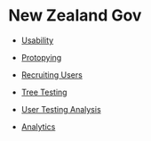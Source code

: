 # New Zealand Gov

* [Usability](https://webtoolkit.govt.nz/guidance/service-design/tools/usability)

* [Protopying](https://webtoolkit.govt.nz/guidance/service-design/tools/prototyping)
* [Recruiting Users](https://webtoolkit.govt.nz/guidance/service-design/tools/recruiting-users)
* [Tree Testing](https://webtoolkit.govt.nz/guidance/service-design/tools/tree-testing)
* [User Testing Analysis](https://webtoolkit.govt.nz/guidance/service-design/tools/user-testing-analysis)

* [Analytics](https://webtoolkit.govt.nz/guidance/service-design/tools/analytics)

<!--
https://webtoolkit.govt.nz/guidance/service-design
https://webtoolkit.govt.nz/guidance
https://webtoolkit.govt.nz/guidance/testing-and-assessment
https://webtoolkit.govt.nz/guidance/testing-and-assessment/web-standards-risk-assessment
https://webtoolkit.govt.nz/guidance/testing-and-assessment/browser-and-device-testing
https://webtoolkit.govt.nz/guidance/service-design/approach
https://webtoolkit.govt.nz/guidance/service-design/approach/1-prepare-phase
https://webtoolkit.govt.nz/guidance/service-design/approach/2-understand-phase
https://webtoolkit.govt.nz/guidance/service-design/approach/3-create-phase
https://webtoolkit.govt.nz/guidance/service-design/approach/4-develop-phase
https://webtoolkit.govt.nz/files/Service-design-Approach.jpg
https://webtoolkit.govt.nz/guidance/service-design
https://webtoolkit.govt.nz/guidance/service-design/tools
-->

<!--	
https://webtoolkit.govt.nz/">Home
https://webtoolkit.govt.nz/standards/">Standards
https://webtoolkit.govt.nz/standards/web-accessibility-standard-1-0/">Web Accessibility Standard 1.0
https://webtoolkit.govt.nz/standards/web-usability-standard-1-2/">Web Usability Standard 1.2
https://webtoolkit.govt.nz/guidance/">Guidance
https://webtoolkit.govt.nz/guidance/online-management-good-practice/">Online management good practice
https://webtoolkit.govt.nz/guidance/about-the-standards/">About the Standards
https://webtoolkit.govt.nz/guidance/domain-names/">Domain names
https://webtoolkit.govt.nz/guidance/legal-and-policy/">Legal and policy
https://webtoolkit.govt.nz/guidance/design-and-development/">Design and development
https://webtoolkit.govt.nz/guidance/service-design/">Service design
https://webtoolkit.govt.nz/guidance/information-and-data-management/">Information and data management
https://webtoolkit.govt.nz/guidance/security-and-privacy-management/">Security and privacy management
https://webtoolkit.govt.nz/guidance/online-engagement/">Online engagement
https://webtoolkit.govt.nz/guidance/social-media/">Social media
https://webtoolkit.govt.nz/guidance/testing-and-assessment/">Testing and assessment
	
https://webtoolkit.govt.nz/about-this-site/">About this site
https://webtoolkit.govt.nz/blog/">Blog
https://webtoolkit.govt.nz/blog/digital-engagement-team/">Digital Engagement team
https://webtoolkit.govt.nz/blog/digital-transformation-team/">Digital Transformation team
https://webtoolkit.govt.nz/blog/govt-nz-team/">Govt.nz team
https://webtoolkit.govt.nz/blog/guest-authors/">Guest authors

https://webtoolkit.govt.nz/guidance/">Guidance
https://webtoolkit.govt.nz/guidance/online-management-good-practice/">Online management good practice
https://webtoolkit.govt.nz/guidance/online-management-good-practice/investment/">Investment
https://webtoolkit.govt.nz/guidance/online-management-good-practice/outcomes/">Outcomes
https://webtoolkit.govt.nz/guidance/online-management-good-practice/accountability/">Accountability
https://webtoolkit.govt.nz/guidance/about-the-standards/">About the Standards
https://webtoolkit.govt.nz/guidance/about-the-standards/about-the-web-accessibility-standard/">About the Web Accessibility Standard
https://webtoolkit.govt.nz/guidance/about-the-standards/about-the-web-usability-standard/">About the Web Usability Standard
https://webtoolkit.govt.nz/guidance/domain-names/">Domain names
https://webtoolkit.govt.nz/guidance/domain-names/applying-for-a-new-govt-nz-domain/">Applying for a new .govt.nz domain
https://webtoolkit.govt.nz/guidance/domain-names/selecting-a-good-domain-name/">Selecting a good domain name
https://webtoolkit.govt.nz/guidance/domain-names/creating-a-domain-name-policy/">Creating a domain name policy
https://webtoolkit.govt.nz/guidance/domain-names/resolving-issues-with-non-govt-nz-domains/">Resolving issues with non-.govt.nz domains
https://webtoolkit.govt.nz/guidance/domain-names/new-zealand-public-sector-websites/">New Zealand public sector websites
https://webtoolkit.govt.nz/guidance/design-and-development/">Design and development
https://webtoolkit.govt.nz/guidance/design-and-development/what-is-usability/">What is usability?
https://webtoolkit.govt.nz/guidance/design-and-development/content-publishers-and-web-accessibility/">Content publishers and web accessibility
https://webtoolkit.govt.nz/guidance/design-and-development/accessible-language/">Accessible language
https://webtoolkit.govt.nz/guidance/design-and-development/contrast-and-the-use-of-colour/">Contrast and the use of colour
https://webtoolkit.govt.nz/guidance/design-and-development/accessibility-supported-technologies/">Accessibility supported technologies
https://webtoolkit.govt.nz/guidance/design-and-development/linking-to-non-html-files/">Linking to non-HTML files
https://webtoolkit.govt.nz/guidance/design-and-development/captcha-and-accessibility/">CAPTCHA and accessibility
https://webtoolkit.govt.nz/guidance/design-and-development/document-accessibility-guide-microsoft-word/">Document accessibility guide — Microsoft Word
https://webtoolkit.govt.nz/guidance/design-and-development/case-studies-and-reports/">Case studies and reports
https://webtoolkit.govt.nz/guidance/design-and-development/case-studies-and-reports/beta-govt-nz-user-research-round-3/">beta.govt.nz — User research (Round 3)
https://webtoolkit.govt.nz/guidance/design-and-development/case-studies-and-reports/beta-govt-nz-user-research-round-3/beta-govt-nz-user-research-data-sets/">beta.govt.nz — User research data sets
https://webtoolkit.govt.nz/guidance/design-and-development/case-studies-and-reports/beta-govt-nz-user-research-rounds-1-and-2/">beta.govt.nz — User research (Rounds 1 and 2)
https://webtoolkit.govt.nz/guidance/service-design/">Service design
https://webtoolkit.govt.nz/guidance/service-design/approach/">Service design approach
https://webtoolkit.govt.nz/guidance/service-design/approach/1-prepare-phase/">1. Prepare phase
https://webtoolkit.govt.nz/guidance/service-design/approach/2-understand-phase/">2. Understand phase
https://webtoolkit.govt.nz/guidance/service-design/approach/3-create-phase/">3. Create phase
https://webtoolkit.govt.nz/guidance/service-design/approach/4-develop-phase/">4. Develop phase
https://webtoolkit.govt.nz/guidance/service-design/examples/">Service design examples
https://webtoolkit.govt.nz/guidance/service-design/tools/">Service design tools
https://webtoolkit.govt.nz/guidance/service-design/tools/analytics/">Analytics
https://webtoolkit.govt.nz/guidance/service-design/tools/brainstorming/">Brainstormin
https://webtoolkit.govt.nz/guidance/service-design/tools/card-sorting/">Card sorting
https://webtoolkit.govt.nz/guidance/service-design/tools/ethnography/">Ethnography
https://webtoolkit.govt.nz/guidance/service-design/tools/focus-groups/">Focus groups
https://webtoolkit.govt.nz/guidance/service-design/tools/in-depth-interviews/">In-depth interviews
https://webtoolkit.govt.nz/guidance/service-design/tools/intercept-interviews/">Intercept interview
https://webtoolkit.govt.nz/guidance/service-design/tools/personas/">Personas
https://webtoolkit.govt.nz/guidance/service-design/tools/prototyping/">Prototyping
https://webtoolkit.govt.nz/guidance/service-design/tools/recruiting-users/">Recruiting users
https://webtoolkit.govt.nz/guidance/service-design/tools/scenarios/">Scenarios
https://webtoolkit.govt.nz/guidance/service-design/tools/storytelling/">Storytelling
https://webtoolkit.govt.nz/guidance/service-design/tools/tree-testing/">Tree testing
https://webtoolkit.govt.nz/guidance/service-design/tools/typologies/">Typologies
https://webtoolkit.govt.nz/guidance/service-design/tools/usability/">Usability
https://webtoolkit.govt.nz/guidance/service-design/tools/user-testing-analysis/">User testing analysis
https://webtoolkit.govt.nz/guidance/service-design/tools/5-whys/">‘5 Whys’
https://webtoolkit.govt.nz/guidance/legal-and-policy/">Legal and policy
https://webtoolkit.govt.nz/guidance/legal-and-policy/accessibility-and-the-nz-legal-environment/">Accessibility and the New Zealand legal environment
https://webtoolkit.govt.nz/guidance/legal-and-policy/copyright-statements/">Copyright statements
https://webtoolkit.govt.nz/guidance/legal-and-policy/nzgoal-guidance-note-1-website-copyright-statements/">NZGOAL Guidance Note 1: Website copyright statements
https://webtoolkit.govt.nz/guidance/legal-and-policy/privacy-statements/">Privacy statements
https://webtoolkit.govt.nz/guidance/legal-and-policy/terms-of-use/">Terms of use
https://webtoolkit.govt.nz/guidance/legal-and-policy/disclaimers/">Disclaimers
https://webtoolkit.govt.nz/guidance/information-and-data-management/">Information and data management
https://webtoolkit.govt.nz/guidance/information-and-data-management/creating-information-and-data/">Creating information and data
https://webtoolkit.govt.nz/guidance/information-and-data-management/content-maintenance/">Content maintenance
https://webtoolkit.govt.nz/guidance/information-and-data-management/content-re-use/">Content re-use
https://webtoolkit.govt.nz/guidance/information-and-data-management/removing-or-archiving-content/">Removing or archiving content
https://webtoolkit.govt.nz/guidance/security-and-privacy-management/">Security and privacy management
https://webtoolkit.govt.nz/guidance/security-and-privacy-management/foundations/">Foundations
https://webtoolkit.govt.nz/guidance/security-and-privacy-management/foundations/security-and-privacy-governance/">Security and privacy governance
https://webtoolkit.govt.nz/guidance/security-and-privacy-management/foundations/privacy-and-personal-information/">Privacy and personal information
https://webtoolkit.govt.nz/guidance/security-and-privacy-management/foundations/information-classification/">Information classification
https://webtoolkit.govt.nz/guidance/security-and-privacy-management/foundations/information-classification/information-classification-quick-reference/">Information classification quick reference
https://webtoolkit.govt.nz/guidance/security-and-privacy-management/establishing-a-risk-profile/">Establishing a risk profile
https://webtoolkit.govt.nz/guidance/security-and-privacy-management/designing-for-security-and-privacy/">Designing for security and privacy
https://webtoolkit.govt.nz/guidance/security-and-privacy-management/designing-for-security-and-privacy/security-and-privacy-assurance/">Security and privacy assurance
https://webtoolkit.govt.nz/guidance/security-and-privacy-management/designing-for-security-and-privacy/implementing-the-privacy-principles/">Implementing the Privacy Principles
https://webtoolkit.govt.nz/guidance/security-and-privacy-management/designing-for-security-and-privacy/assurance-for-low-risk-sites/">Assurance for low-risk sites
https://webtoolkit.govt.nz/guidance/security-and-privacy-management/related-resources/">Related resources
https://webtoolkit.govt.nz/guidance/online-engagement/">Online engagement
https://webtoolkit.govt.nz/guidance/online-engagement/the-case-for-online-engagement-in-new-zealand/">The case for online engagement in New Zealand
https://webtoolkit.govt.nz/guidance/online-engagement/principles-engagement/">Principles of engagement
https://webtoolkit.govt.nz/guidance/online-engagement/online-engagement-checklist/">Online engagement checklist
https://webtoolkit.govt.nz/guidance/online-engagement/engagement-strategy-template/">Engagement strategy template
https://webtoolkit.govt.nz/guidance/online-engagement/case-study-wellington-city-council-draft-long-term-plan/">Case study: Wellington City Council draft long term plan
https://webtoolkit.govt.nz/guidance/online-engagement/key-terms/">Definitions of key engagement terms
https://webtoolkit.govt.nz/guidance/online-engagement/planning-your-online-engagement/">1. Planning your online engagement
https://webtoolkit.govt.nz/guidance/online-engagement/planning-your-online-engagement/develop-your-engagement-strategy/">Developing your engagement strategy
https://webtoolkit.govt.nz/guidance/online-engagement/planning-your-online-engagement/identifying-your-stakeholders-and-their-needs/">Identifying your stakeholders and their needs
https://webtoolkit.govt.nz/guidance/online-engagement/planning-your-online-engagement/designing-your-online-engagement-approach/">Designing your online engagement approach
https://webtoolkit.govt.nz/guidance/online-engagement/engaging-stakeholders-online/">2. Engaging stakeholders online
https://webtoolkit.govt.nz/guidance/online-engagement/engaging-stakeholders-online/promoting-to-and-recruiting-stakeholders/">Promoting to and recruiting stakeholders
https://webtoolkit.govt.nz/guidance/online-engagement/engaging-stakeholders-online/communicating-for-online-engagement/">Communicating for online engagement
https://webtoolkit.govt.nz/guidance/online-engagement/engaging-stakeholders-online/managing-responding-to-and-sharing-feedback/">Managing, responding to and sharing feedback
https://webtoolkit.govt.nz/guidance/online-engagement/selecting-the-right-tools-for-online-engagement/">3. Selecting the right tools for online engagement
https://webtoolkit.govt.nz/guidance/online-engagement/selecting-the-right-tools-for-online-engagement/consider-what-you-need-the-tools-to-do/">Consider what you need the tools to do
https://webtoolkit.govt.nz/guidance/online-engagement/selecting-the-right-tools-for-online-engagement/gather-requirements/">Gather requirements
https://webtoolkit.govt.nz/guidance/online-engagement/selecting-the-right-tools-for-online-engagement/find-and-select-the-right-tools/">Find and select the right tools
https://webtoolkit.govt.nz/guidance/online-engagement/configuring-and-launching-your-online-engagement/">4. Configuring and launching your online engagement
https://webtoolkit.govt.nz/guidance/online-engagement/configuring-and-launching-your-online-engagement/configure-your-online-engagement-tools/">Configure your online engagement tools
https://webtoolkit.govt.nz/guidance/online-engagement/configuring-and-launching-your-online-engagement/try-a-test-run/">Try a test run
https://webtoolkit.govt.nz/guidance/online-engagement/configuring-and-launching-your-online-engagement/consider-a-soft-launch/">Consider a soft launch
https://webtoolkit.govt.nz/guidance/online-engagement/closing-your-online-engagement/">5. Closing your online engagement
https://webtoolkit.govt.nz/guidance/online-engagement/online-discussion-forums/">Online discussion forums
https://webtoolkit.govt.nz/guidance/online-engagement/online-questionnaires/">Online questionnaires
https://webtoolkit.govt.nz/guidance/online-engagement/online-questionnaires/introduction-to-online-questionnaires/">Introduction to online questionnaires
https://webtoolkit.govt.nz/guidance/online-engagement/online-questionnaires/planning-questionnaires/">Planning questionnaires
https://webtoolkit.govt.nz/guidance/online-engagement/online-questionnaires/developing-a-questionnaire/">Developing a questionnaire
https://webtoolkit.govt.nz/guidance/online-engagement/online-questionnaires/questionnaire-type-and-design/">Questionnaire type and design
https://webtoolkit.govt.nz/guidance/online-engagement/online-questionnaires/question-display/">Question display
https://webtoolkit.govt.nz/guidance/online-engagement/online-questionnaires/response-formats/">Response formats
https://webtoolkit.govt.nz/guidance/online-engagement/online-questionnaires/online-questionnaire-functions/">Online questionnaire functions
https://webtoolkit.govt.nz/guidance/online-engagement/online-questionnaires/glossary-of-questionnaire-terms/">Glossary of questionnaire terms
https://webtoolkit.govt.nz/guidance/online-engagement/online-questionnaires/final-checklist-for-online-questionnaires/">Final checklist for online questionnaires

https://webtoolkit.govt.nz/guidance/social-media/">Social media
https://webtoolkit.govt.nz/guidance/social-media/high-level-guidance/">Social media: High-level guidance
https://webtoolkit.govt.nz/guidance/social-media/hands-on-toolbox/">Social media: Hands-on toolbox
https://webtoolkit.govt.nz/guidance/social-media/how-to-handle-a-mishap/">Social media: How to handle a mishap
https://webtoolkit.govt.nz/guidance/social-media/accessibility-and-social-media/">Accessibility and social media
https://webtoolkit.govt.nz/guidance/social-media/case-studies-and-reports/">Case studies and reports
https://webtoolkit.govt.nz/guidance/social-media/case-studies-and-reports/ministry-of-health-breastfeeding-nz/">Ministry of Health: Breastfeeding NZ
href="https://webtoolkit.govt.nz/guidance/testing-and-assessment/">Testing and assessment
https://webtoolkit.govt.nz/guidance/testing-and-assessment/browser-and-device-testing/">Browser and device testing
https://webtoolkit.govt.nz/guidance/testing-and-assessment/web-standards-risk-assessment/">Web Standards risk assessment

https://webtoolkit.govt.nz/">Home</a></li>
https://webtoolkit.govt.nz/privacy-policy/">Privacy policy</a></li>
<li class="page_item page-item-31 current_page_item"><a href="https://webtoolkit.govt.nz/site-map/">Site map</a></li>
<li class="page_item page-item-16 page_item_has_children"><a href="https://webtoolkit.govt.nz/standards/">Standards</a>
<ul class='children'>
	<li class="page_item page-item-2068"><a href="https://webtoolkit.govt.nz/standards/web-accessibility-standard-1-0/">Web Accessibility Standard 1.0</a></li>
	<li class="page_item page-item-4267"><a href="https://webtoolkit.govt.nz/standards/web-usability-standard-1-2/">Web Usability Standard 1.2</a></li>
</ul>
</li>
